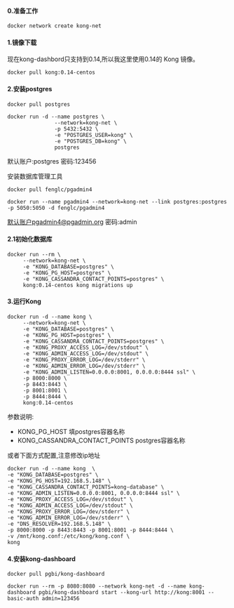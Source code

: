 #### 0.准备工作
```shell
docker network create kong-net
```


#### 1.镜像下载
现在kong-dashbord只支持到0.14,所以我这里使用0.14的 Kong 镜像。

```shell
docker pull kong:0.14-centos
```

#### 2.安装postgres
```shell
docker pull postgres

docker run -d --name postgres \
               --network=kong-net \
               -p 5432:5432 \
               -e "POSTGRES_USER=kong" \
               -e "POSTGRES_DB=kong" \
               postgres
```
默认账户:postgres 密码:123456

安装数据库管理工具
```shell
docker pull fenglc/pgadmin4

docker run --name pgadmin4 --network=kong-net --link postgres:postgres -p 5050:5050 -d fenglc/pgadmin4
```

默认账户pgadmin4@pgadmin.org 密码:admin

#### 2.1初始化数据库  
```shell
docker run --rm \
     --network=kong-net \
     -e "KONG_DATABASE=postgres" \
     -e "KONG_PG_HOST=postgres" \
     -e "KONG_CASSANDRA_CONTACT_POINTS=postgres" \
     kong:0.14-centos kong migrations up
```


#### 3.运行Kong
```shell
docker run -d --name kong \
     --network=kong-net \
     -e "KONG_DATABASE=postgres" \
     -e "KONG_PG_HOST=postgres" \
     -e "KONG_CASSANDRA_CONTACT_POINTS=postgres" \
     -e "KONG_PROXY_ACCESS_LOG=/dev/stdout" \
     -e "KONG_ADMIN_ACCESS_LOG=/dev/stdout" \
     -e "KONG_PROXY_ERROR_LOG=/dev/stderr" \
     -e "KONG_ADMIN_ERROR_LOG=/dev/stderr" \
     -e "KONG_ADMIN_LISTEN=0.0.0.0:8001, 0.0.0.0:8444 ssl" \
     -p 8000:8000 \
     -p 8443:8443 \
     -p 8001:8001 \
     -p 8444:8444 \
     kong:0.14-centos
```
参数说明:
* KONG_PG_HOST 填postgres容器名称
* KONG_CASSANDRA_CONTACT_POINTS postgres容器名称


或者下面方式配置,注意修改ip地址
```shell
docker run -d --name kong  \
-e "KONG_DATABASE=postgres" \
-e "KONG_PG_HOST=192.168.5.148" \
-e "KONG_CASSANDRA_CONTACT_POINTS=kong-database" \
-e "KONG_ADMIN_LISTEN=0.0.0.0:8001, 0.0.0.0:8444 ssl" \
-e "KONG_PROXY_ACCESS_LOG=/dev/stdout" \
-e "KONG_ADMIN_ACCESS_LOG=/dev/stdout" \
-e "KONG_PROXY_ERROR_LOG=/dev/stderr" \
-e "KONG_ADMIN_ERROR_LOG=/dev/stderr" \
-e "DNS_RESOLVER=192.168.5.148" \
-p 8000:8000 -p 8443:8443 -p 8001:8001 -p 8444:8444 \
-v /mnt/kong.conf:/etc/kong/kong.conf \
kong  
```

#### 4.安装kong-dashboard
```shell
docker pull pgbi/kong-dashboard

docker run --rm -p 8080:8080 --network kong-net -d --name kong-dashboard pgbi/kong-dashboard start --kong-url http://kong:8001 --basic-auth admin=123456
```
